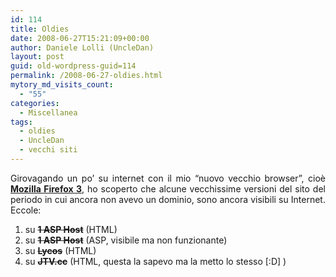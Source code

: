 ```yaml
---
id: 114
title: Oldies
date: 2008-06-27T15:21:09+00:00
author: Daniele Lolli (UncleDan)
layout: post
guid: old-wordpress-guid=114
permalink: /2008-06-27-oldies.html
mytory_md_visits_count:
  - "55"
categories:
  - Miscellanea
tags:
  - oldies
  - UncleDan
  - vecchi siti
---
```

<p style="text-align: justify;">
  Girovagando un po&#8217; su internet con il mio &#8220;nuovo vecchio browser&#8221;, cioè <a href="http://www.mozilla.com/en-US/" target="_blank"><strong>Mozilla Firefox 3</strong></a>, ho scoperto che alcune vecchissime versioni del sito del periodo in cui ancora non avevo un dominio, sono ancora visibili su Internet. Eccole:
</p>

  1. su ~~**1 ASP Host**~~ (HTML)
  2. su ~~**1 ASP Host**~~ (ASP, visibile ma non funzionante)
  3. su ~~**Lycos**~~ (HTML)
  4. su ~~**JTV.cc**~~ (HTML, questa la sapevo ma la metto lo stesso [:D] )